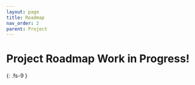 ```yaml
---
layout: page
title: Roadmap
nav_order: 2
parent: Project
---
```

# Project Roadmap <span class="label label-purple">Work in Progress!</span>
{: .fs-9 }

